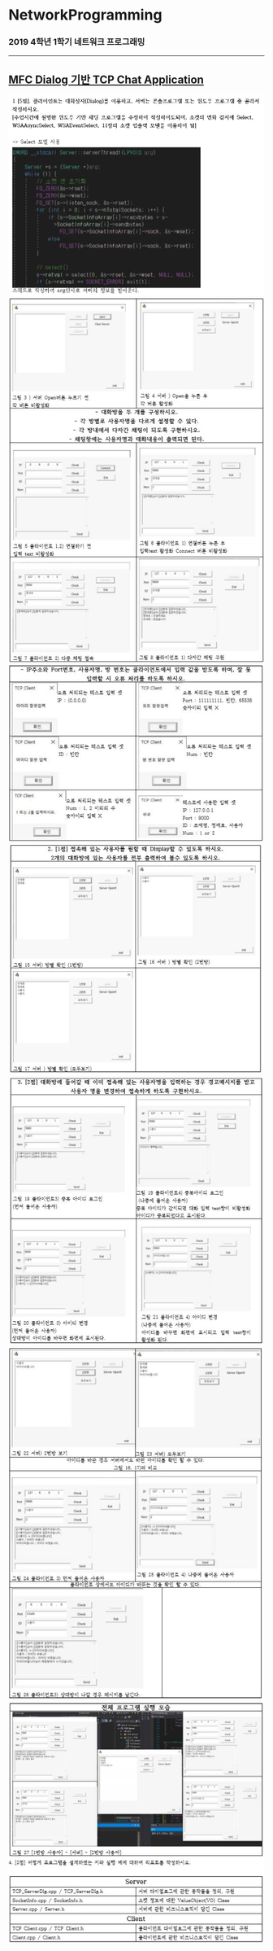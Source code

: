 ﻿# NetworkProgramming  
### 2019 4학년 1학기 네트워크 프로그래밍

<hr>  

## [MFC Dialog 기반 TCP Chat Application](https://github.com/zojae031/NetworkProgramming/tree/master/TCP_Chat)  

![1](./img/1.JPG)  
![2](./img/2.JPG)  
![3](./img/3.JPG)  
![4](./img/4.JPG)  
![5](./img/5.JPG)  
![6](./img/6.JPG)  
![7](./img/7.JPG)  


